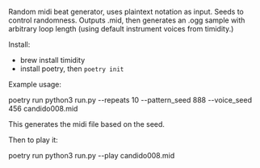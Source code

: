 Random midi beat generator, uses plaintext notation as input. Seeds to control
randomness. Outputs .mid, then generates an .ogg sample with arbitrary loop
length (using default instrument voices from timidity.)

Install: 

- brew install timidity
- install poetry, then `poetry init` 

Example usage:

poetry run python3 run.py --repeats 10 --pattern_seed 888 --voice_seed 456
candido008.mid 

This generates the midi file based on the seed.

Then to play it: 

poetry run python3 run.py --play candido008.mid